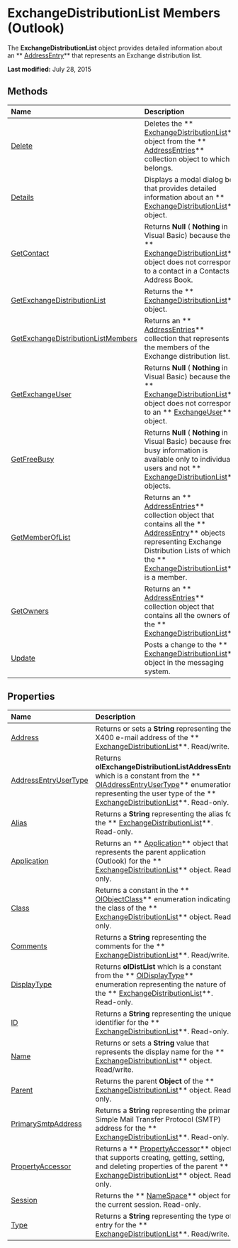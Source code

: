 
# ExchangeDistributionList Members (Outlook)
The  **ExchangeDistributionList** object provides detailed information about an ** [AddressEntry](d4a0a85e-8bab-bc56-57bc-d70c3c570c8e.md)** that represents an Exchange distribution list.

 **Last modified:** July 28, 2015


## Methods



|**Name**|**Description**|
|:-----|:-----|
| [Delete](f1d14d2f-63ba-d02a-d40f-56f7d807e11e.md)|Deletes the  ** [ExchangeDistributionList](2830dfba-6c0a-a81f-6b98-92ac2aafb59d.md)** object from the ** [AddressEntries](db91b717-07c6-d1f2-c545-b766ee1f0c6b.md)** collection object to which it belongs.|
| [Details](e1d3a324-1a2b-54e2-641a-f7d37aa37358.md)|Displays a modal dialog box that provides detailed information about an  ** [ExchangeDistributionList](2830dfba-6c0a-a81f-6b98-92ac2aafb59d.md)** object.|
| [GetContact](ed3cf7ab-32b9-6dad-66d5-a4cd2ad9a9f4.md)|Returns  **Null** ( **Nothing** in Visual Basic) because the ** [ExchangeDistributionList](2830dfba-6c0a-a81f-6b98-92ac2aafb59d.md)** object does not correspond to a contact in a Contacts Address Book.|
| [GetExchangeDistributionList](deb9a04a-53dc-4ea8-ee5f-297cdd39bde2.md)|Returns the  ** [ExchangeDistributionList](2830dfba-6c0a-a81f-6b98-92ac2aafb59d.md)** object.|
| [GetExchangeDistributionListMembers](ec655f97-c075-6855-4ba5-cb8aaabef337.md)|Returns an  ** [AddressEntries](db91b717-07c6-d1f2-c545-b766ee1f0c6b.md)** collection that represents the members of the Exchange distribution list.|
| [GetExchangeUser](a5ce23e5-76cb-ac86-b8c7-a4e63eda560d.md)|Returns  **Null** ( **Nothing** in Visual Basic) because the ** [ExchangeDistributionList](2830dfba-6c0a-a81f-6b98-92ac2aafb59d.md)** object does not correspond to an ** [ExchangeUser](6ec117d1-7fdb-aa36-b567-1242f8238df0.md)** object.|
| [GetFreeBusy](b7b5ac5a-3973-a9ed-e716-50491cd5d9da.md)|Returns  **Null** ( **Nothing** in Visual Basic) because free-busy information is available only to individual users and not ** [ExchangeDistributionList](2830dfba-6c0a-a81f-6b98-92ac2aafb59d.md)** objects.|
| [GetMemberOfList](daacad93-1cf4-3455-54ff-919dc4a9935e.md)|Returns an  ** [AddressEntries](db91b717-07c6-d1f2-c545-b766ee1f0c6b.md)** collection object that contains all the ** [AddressEntry](d4a0a85e-8bab-bc56-57bc-d70c3c570c8e.md)** objects representing Exchange Distribution Lists of which the ** [ExchangeDistributionList](2830dfba-6c0a-a81f-6b98-92ac2aafb59d.md)** is a member.|
| [GetOwners](f09f5550-b750-4e39-9644-bc98a978daa2.md)|Returns an  ** [AddressEntries](db91b717-07c6-d1f2-c545-b766ee1f0c6b.md)** collection object that contains all the owners of the ** [ExchangeDistributionList](2830dfba-6c0a-a81f-6b98-92ac2aafb59d.md)**.|
| [Update](3009e641-81ea-ed51-9ad0-512af9367e79.md)|Posts a change to the  ** [ExchangeDistributionList](2830dfba-6c0a-a81f-6b98-92ac2aafb59d.md)** object in the messaging system.|

## Properties



|**Name**|**Description**|
|:-----|:-----|
| [Address](9bfb7b5c-02ec-febc-c411-574efaa52c55.md)|Returns or sets a  **String** representing the X400 e-mail address of the ** [ExchangeDistributionList](2830dfba-6c0a-a81f-6b98-92ac2aafb59d.md)**. Read/write.|
| [AddressEntryUserType](4b52f24d-4864-b424-a2d4-4d04d3e455ea.md)|Returns  **olExchangeDistributionListAddressEntry** which is a constant from the ** [OlAddressEntryUserType](9f128fe4-9981-e06a-d69c-ca7cf9107fe9.md)** enumeration representing the user type of the ** [ExchangeDistributionList](2830dfba-6c0a-a81f-6b98-92ac2aafb59d.md)**. Read-only.|
| [Alias](9fef6b67-e08e-6aba-24ad-d9985329ba90.md)|Returns a  **String** representing the alias for the ** [ExchangeDistributionList](2830dfba-6c0a-a81f-6b98-92ac2aafb59d.md)**. Read-only. |
| [Application](daca6218-1535-5dbe-9223-3a36630ae9ae.md)|Returns an  ** [Application](797003e7-ecd1-eccb-eaaf-32d6ddde8348.md)** object that represents the parent application (Outlook) for the ** [ExchangeDistributionList](2830dfba-6c0a-a81f-6b98-92ac2aafb59d.md)** object. Read-only.|
| [Class](41846448-04be-4917-5910-f0499da889d0.md)|Returns a constant in the  ** [OlObjectClass](33d724b3-df3c-2a7f-a80f-93b66d96f588.md)** enumeration indicating the class of the ** [ExchangeDistributionList](2830dfba-6c0a-a81f-6b98-92ac2aafb59d.md)** object. Read-only.|
| [Comments](9456246f-30a7-5046-9b07-783649cd54f3.md)|Returns a  **String** representing the comments for the ** [ExchangeDistributionList](2830dfba-6c0a-a81f-6b98-92ac2aafb59d.md)**. Read/write.|
| [DisplayType](e75c09e0-6acc-92cc-51a2-d43c13dd85c4.md)|Returns  **olDistList** which is a constant from the ** [OlDisplayType](356e5f75-8aa2-e28d-64ee-27b78348ba7a.md)** enumeration representing the nature of the ** [ExchangeDistributionList](2830dfba-6c0a-a81f-6b98-92ac2aafb59d.md)**. Read-only.|
| [ID](20ace2a3-7475-9b81-a55c-92a1b28e8c18.md)|Returns a  **String** representing the unique identifier for the ** [ExchangeDistributionList](2830dfba-6c0a-a81f-6b98-92ac2aafb59d.md)**. Read-only.|
| [Name](391e42c0-e099-5e65-ee52-e8f0b73a5f8f.md)|Returns or sets a  **String** value that represents the display name for the ** [ExchangeDistributionList](2830dfba-6c0a-a81f-6b98-92ac2aafb59d.md)** object. Read/write.|
| [Parent](793f1f22-d788-587d-0ae7-894b44f236ed.md)|Returns the parent  **Object** of the ** [ExchangeDistributionList](2830dfba-6c0a-a81f-6b98-92ac2aafb59d.md)** object. Read-only.|
| [PrimarySmtpAddress](f64bbc29-14c4-be68-402a-16d9ac34a727.md)|Returns a  **String** representing the primary Simple Mail Transfer Protocol (SMTP) address for the ** [ExchangeDistributionList](2830dfba-6c0a-a81f-6b98-92ac2aafb59d.md)**. Read-only.|
| [PropertyAccessor](63c9338f-f852-5074-c140-65a8168bd857.md)|Returns a  ** [PropertyAccessor](2fc91e13-703c-3ec9-9066-ffee7144306c.md)** object that supports creating, getting, setting, and deleting properties of the parent ** [ExchangeDistributionList](2830dfba-6c0a-a81f-6b98-92ac2aafb59d.md)** object. Read-only.|
| [Session](9488e161-d297-d999-538d-a8b295380701.md)|Returns the  ** [NameSpace](f0dcaa19-07f5-5d42-a3bf-2e42b7885644.md)** object for the current session. Read-only.|
| [Type](df302cef-7dcb-805d-3739-4dce32cfee59.md)|Returns a  **String** representing the type of entry for the ** [ExchangeDistributionList](2830dfba-6c0a-a81f-6b98-92ac2aafb59d.md)**. Read/write.|
